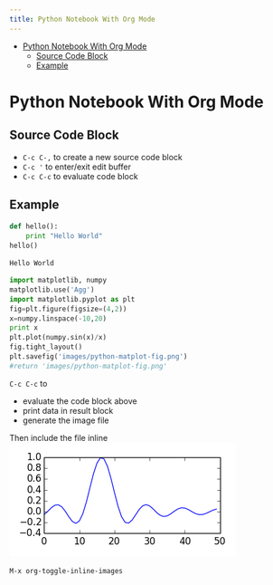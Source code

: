 ```yaml
---
title: Python Notebook With Org Mode
---
```


- [Python Notebook With Org Mode](#sec-1)
  - [Source Code Block](#sec-1-1)
  - [Example](#sec-1-2)


# Python Notebook With Org Mode<a id="sec-1"></a>

## Source Code Block<a id="sec-1-1"></a>

-   `C-c C-,` to create a new source code block
-   `C-c '` to enter/exit edit buffer
-   `C-c C-c` to evaluate code block

## Example<a id="sec-1-2"></a>

```python
def hello():
    print "Hello World"
hello()
```

    Hello World

```python
import matplotlib, numpy
matplotlib.use('Agg')
import matplotlib.pyplot as plt
fig=plt.figure(figsize=(4,2))
x=numpy.linspace(-10,20)
print x
plt.plot(numpy.sin(x)/x)
fig.tight_layout()
plt.savefig('images/python-matplot-fig.png')
#return 'images/python-matplot-fig.png'
```

`C-c C-c` to

-   evaluate the code block above
-   print data in result block
-   generate the image file

Then include the file inline ![img](images/python-matplot-fig.png)

`M-x org-toggle-inline-images`
